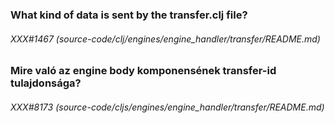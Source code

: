 
### What kind of data is sent by the transfer.clj file?

###### XXX#1467 (source-code/clj/engines/engine_handler/transfer/README.md)  

### Mire való az engine body komponensének transfer-id tulajdonsága?

###### XXX#8173 (source-code/cljs/engines/engine_handler/transfer/README.md)  
